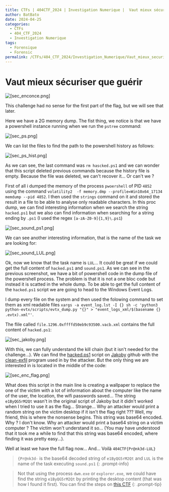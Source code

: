 ```yaml
---
title: CTFs | 404CTF_2024 | Investigation Numerique |  Vaut mieux sécuriser que guérir
author: BatBato
date: 2024-04-25
categories:
  - CTFs
  - 404_CTF_2024
  - Investigation Numerique
tags:
  - Forensique
  - Forensic
permalink: /CTFs/404_CTF_2024/Investigation_Numerique/Vaut_mieux_securiser_que_guerir
---
```

# Vaut mieux sécuriser que guérir

![[sec_enconce.png]](https://raw.githubusercontent.com/Nouman404/nouman404.github.io/main/_posts/CTFs/404_CTF_2024/Investigation_numerique/Photos/sec_enconce.png)

This challenge had no sense for the first part of the flag, but we will see that later. 

Here we have a 2G memory dump. The fist thing, we notice is that we have a powershell instance running when we run the `pstree` command:

![[sec_ps.png]](https://raw.githubusercontent.com/Nouman404/nouman404.github.io/main/_posts/CTFs/404_CTF_2024/Investigation_numerique/Photos/sec_ps.png)

We can list the files to find the path to the powershell history as follows:

![[sec_ps_hist.png]](https://raw.githubusercontent.com/Nouman404/nouman404.github.io/main/_posts/CTFs/404_CTF_2024/Investigation_numerique/Photos/sec_ps_hist.png)

As we can see, the last command was `rm hascked.ps1` and we can wonder that this script deleted previous commands because the history file is empty. Because the file was deleted, we can't recover it... Or can't we ?

First of all i dumped the memory of the process `pwoershell` of PID `4852` using the command `volatility2  -f memory.dmp --profile=Win10x64_17134 memdump --pid 4852`. I then used the `strings` command on it and stored the result in a file to be able to analyse only readable characters. In this proc dump, we can find interesting information when we search the string `hacked.ps1`  but we also can  find information when searching for a string ending by `.ps1` (I used the regex `[a-zA-Z0-9]{1,9}\.ps1`)

![[sec_sound_ps1.png]](https://raw.githubusercontent.com/Nouman404/nouman404.github.io/main/_posts/CTFs/404_CTF_2024/Investigation_numerique/Photos/sec_sound_ps1.png)

We can see another interesting information, that is the name of the task we are looking for:

![[sec_sound_LUL.png]](https://raw.githubusercontent.com/Nouman404/nouman404.github.io/main/_posts/CTFs/404_CTF_2024/Investigation_numerique/Photos/sec_sound_LUL.png)

Ok, now we know that the task name is `LUL`... It could be great if we could get the full content of `hacked.ps1` and `sound.ps1`. As we can see in the previous screenshot, we have a bit of powershell code in the dump file of the powershell process. The problem is that it is not a one bloc code but instead it is scatted in the whole dump. To be able to get the full content of the `hacked.ps1`  script we are going to head to the Windows Event Logs.

I dump every file on the system and then used the folowing command to set them as xml readable files `xargs -a event_log.lst -I {} sh -c 'python3 python-evtx/scripts/evtx_dump.py "{}" > "event_logs_xml/$(basename {} .evtx).xml"'`.

The flile called `file.1296.0xffffd50eb9c93500.vacb.xml` contains the full content of `hacked.ps1`:

![[sec_jakoby.png]](https://raw.githubusercontent.com/Nouman404/nouman404.github.io/main/_posts/CTFs/404_CTF_2024/Investigation_numerique/Photos/sec_jakoby.png)

With this, we can fully understand the kill chain (but it isn't needed for the challenge...). We can find the [hacked.ps1](https://github.com/I-Am-Jakoby/Flipper-Zero-BadUSB/blob/main/Payloads/Flip-Wallpaper-Troll/Wallpaper-Troll.ps1) script on [Jakoby](https://github.com/I-Am-Jakoby) github with the [clean-exfil](https://github.com/I-Am-Jakoby/PowerShell-for-Hackers/blob/main/Functions/Clean-Exfil.md) program used in by the attacker. But the only thing we are interested in is located in the middle of the code:

![[sec_enc_flag.png]](https://raw.githubusercontent.com/Nouman404/nouman404.github.io/main/_posts/CTFs/404_CTF_2024/Investigation_numerique/Photos/sec_enc_flag.png)

What does this script in the main line is creating a wallpaper to replace the one of the victim with a lot of information about the computer like the name of the user, the location, the wifi passwords saved... The string `e1ByQG5rM2Qt` wasn't in the original script of Jakoby but it didn't worked when I tried to use it as the flag... Strange... Why an attacker would print a random string on the victim desktop if it isn't the flag right ??? Well, my friend, this is where the nonsense begins. This string was base64 encoded. Why ? I don't know. Why an attacker would print a base64 string on a victim computer ? The victim won't understand it so... (You may have understood that it took me a while to find that this string was base64 encoded, where finding it was pretty easy...).

Well at least we have the full flag now... And... Voilà `404CTF{Pr@nk3d-LUL}`

> `{Pr@nk3d-` is the base64 decoded string of `e1ByQG5rM2Qt` and `LUL` is the name of the task executing `sound.ps1`
{: .prompt-info}

> Not that using the process `dwm.exe` or `explorer.exe`, we could have find the string `e1ByQG5rM2Qt` by printing the desktop content (that was how I found it first). You can find the steps on [this CTF](https://nouman404.github.io/CTFs/Finale_CTF_INSA_2024/Forensique/) 
{: .prompt-tip}

